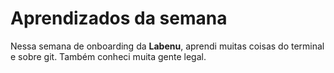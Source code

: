 # Aprendizados da semana
Nessa semana de onboarding da **Labenu**, aprendi muitas coisas do terminal e sobre git. Também conheci muita gente legal.
